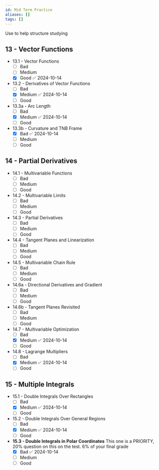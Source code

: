 ```yaml
---
id: Mid Term Practice
aliases: []
tags: []
---
```


Use to help structure studying

## 13 - Vector Functions

- 13.1 - Vector Functions
  - [ ] Bad
  - [ ] Medium
  - [x] Good ✅ 2024-10-14
- 13.2 - Derivatives of Vector Functions
  - [ ] Bad
  - [x] Medium ✅ 2024-10-14
  - [ ] Good
- 13.3a - Arc Length
  - [ ] Bad
  - [x] Medium ✅ 2024-10-14
  - [ ] Good
- 13.3b - Curvature and TNB Frame
  - [x] Bad ✅ 2024-10-14
  - [ ] Medium
  - [ ] Good

## 14 - Partial Derivatives

- 14.1 - Multivariable Functions
  - [ ] Bad
  - [ ] Medium
  - [ ] Good
- 14.2 - Multivariable Limits
  - [ ] Bad
  - [ ] Medium
  - [ ] Good
- 14.3 - Partial Derivatives
  - [ ] Bad
  - [ ] Medium
  - [ ] Good
- 14.4 - Tangent Planes and Linearization
  - [ ] Bad
  - [ ] Medium
  - [ ] Good
- 14.5 - Multivariable Chain Rule
  - [ ] Bad
  - [ ] Medium
  - [ ] Good
- 14.6a - Directional Derivatives and Gradient
  - [ ] Bad
  - [ ] Medium
  - [ ] Good
- 14.6b - Tangent Planes Revisited
  - [ ] Bad
  - [ ] Medium
  - [ ] Good
- 14.7 - Multivariable Optimization
  - [ ] Bad
  - [x] Medium ✅ 2024-10-14
  - [ ] Good
- 14.8 - Lagrange Multipliers
  - [ ] Bad
  - [x] Medium ✅ 2024-10-14
  - [ ] Good

## 15 - Multiple Integrals

- 15.1 - Double Integrals Over Rectangles
  - [ ] Bad
  - [x] Medium ✅ 2024-10-14
  - [ ] Good
- 15.2 - Double Integrals Over General Regions
  - [ ] Bad
  - [x] Medium ✅ 2024-10-14
  - [ ] Good
- **15.3 - Double Integrals in Polar Coordinates**
This one is a PRIORITY, 20% question on this on the test. 6% of your final grade
  - [x] Bad ✅ 2024-10-14
  - [ ] Medium
  - [ ] Good
